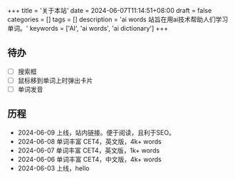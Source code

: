 +++
title = '关于本站'
date = 2024-06-07T11:14:51+08:00
draft = false
categories = []
tags = []
description = 'ai words 站旨在用ai技术帮助人们学习单词。'
keywords = ['AI', 'ai words', 'ai dictionary']
+++

## 待办

- [ ] 搜索框
- [ ] 鼠标移到单词上时弹出卡片
- [ ] 单词发音

## 历程

- 2024-06-09 上线，站内链接。便于阅读，且利于SEO。
- 2024-06-08 单词丰富 CET4，英文版，4k+ words
- 2024-06-07 单词丰富 CET4，英文版，1k+ words
- 2024-06-06 单词丰富 CET4，中文版，4k+ words
- 2024-06-03 上线，hello